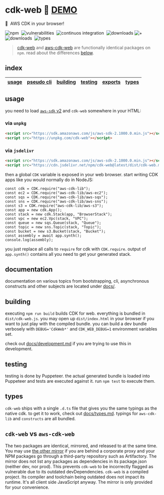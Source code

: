 # cdk-web :rocket: [**DEMO**](https://3p3r.github.io/cdk-web)

:muscle: &nbsp;AWS CDK in your browser!

![npm](https://img.shields.io/npm/v/cdk-web.svg)&nbsp;
![vulnerabilities](https://img.shields.io/snyk/vulnerabilities/npm/cdk-web)&nbsp;
![continuos integration](https://github.com/3p3r/cdk-web/actions/workflows/ci.yml/badge.svg)&nbsp;
![downloads](https://img.shields.io/npm/dt/cdk-web.svg?label=cdk-web)&nbsp;![+](https://img.shields.io/badge/-%2B-blueviolet)&nbsp;![downloads](https://img.shields.io/npm/dt/aws-cdk-web.svg?label=aws-cdk-web)&nbsp;
![types](https://img.shields.io/npm/types/cdk-web)&nbsp;

> [cdk-web](https://www.npmjs.com/package/cdk-web) and [aws-cdk-web](https://www.npmjs.com/package/aws-cdk-web) are functionally identical packages on `npm`. read about the differences [below](#cdk-web-vs-aws-cdk-web).

## index

| [usage](#usage) | [pseudo cli](#bootstrapping-and-cli-functionality) | [building](#building) | [testing](#testing) | [exports](#exports) | [types](#types) |
| --------------- | -------------------------------------------------- | --------------------- | ------------------- | ------------------- | --------------- |

## usage

you need to load [`aws-sdk` v2](https://www.npmjs.com/package/aws-sdk) and `cdk-web` somewhere in your HTML:

### via `unpkg`

```HTML
<script src="https://sdk.amazonaws.com/js/aws-sdk-2.1000.0.min.js"></script>
<script src="https://unpkg.com/cdk-web"></script>
```

### via `jsdelivr`

```HTML
<script src="https://sdk.amazonaws.com/js/aws-sdk-2.1000.0.min.js"></script>
<script src="https://cdn.jsdelivr.net/npm/cdk-web@latest/dist/cdk-web.min.js"></script>
```

then a global `CDK` variable is exposed in your web browser.
start writing CDK apps like you would normally do in NodeJS:

```JS
const cdk = CDK.require("aws-cdk-lib");
const ec2 = CDK.require("aws-cdk-lib/aws-ec2");
const sqs = CDK.require("aws-cdk-lib/aws-sqs");
const sns = CDK.require("aws-cdk-lib/aws-sns");
const s3 = CDK.require("aws-cdk-lib/aws-s3");
const app = new cdk.App();
const stack = new cdk.Stack(app, "BrowserStack");
const vpc = new ec2.Vpc(stack, "VPC");
const queue = new sqs.Queue(stack, "Queue");
const topic = new sns.Topic(stack, "Topic");
const bucket = new s3.Bucket(stack, "Bucket");
const assembly = await app.synth();
console.log(assembly);
```

you just replace all calls to `require` for cdk with `CDK.require`.
output of `app.synth()` contains all you need to get your generated stack.

## documentation

documentation on various topics from bootstrapping, cli, asynchronous constructs and other subjects are located under
[docs/](docs/README.md).

## building

executing `npm run build` builds CDK for web. everything is bundled in `dist/cdk-web.js`.
you may open up `dist/index.html` in your browser if you want to just play with the compiled bundle.
you can build a dev bundle verbosely with `DEBUG='CdkWeb*'` and `CDK_WEB_DEBUG=1` environment variables set.

check out [docs/development.md](docs/development.md) if you are trying to use this in development.

## testing

testing is done by Puppeteer. the actual generated bundle is loaded into Puppeteer and tests are executed against it.
run `npm test` to execute them.

## types

`cdk-web` ships with a single `.d.ts` file that gives you the same typings as the native cdk. to get it to work, check
out [docs/types.md](docs/types.md). typings for `aws-cdk-lib` and `constructs` are all bundled.

## `cdk-web` vs `aws-cdk-web`

The two packages are identical, mirrored, and released to at the same time. You may use [the other mirror](https://www.npmjs.com/package/aws-cdk-web) if you are behind a corporate proxy and your NPM packages go through a third-party repository such as Artifactory. The mirror does not list any packages as dependencies in its package.json (neither dev, nor prod). This prevents `cdk-web` to be incorrectly flagged as vulnerable due to its outdated devDependencies. `cdk-web` is a compiled project. Its compiler and toolchain being outdated does not impact its runtime. It's all client side JavaScript anyway. The mirror is only provided for your convenience.
